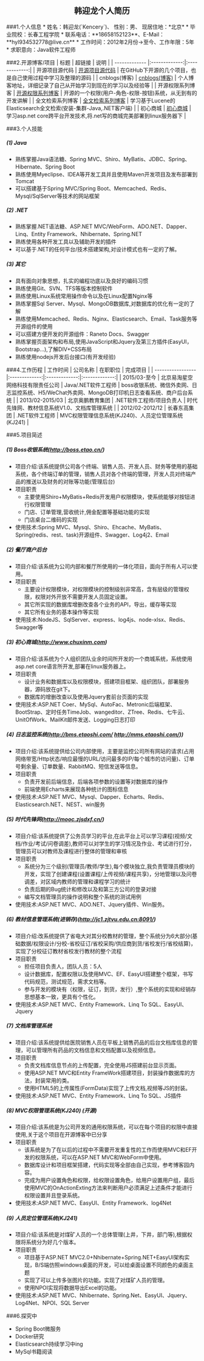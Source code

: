 ﻿<h2 align = "center">韩迎龙个人简历</h2>
###1.个人信息
* 姓名：韩迎龙(`Kencery`)、 性别：男、 现居住地：*北京*
* 毕业院校：长春工程学院
* 联系电话：**18658152123**、E-Mail：**hyl934532778@live.cn**
* 工作时间：2012年2月份->至今、工作年限：5年
* 求职意向：Java软件工程师

###2.开源博客/项目
| 标题        | 超链接           | 说明           |
| ------------- |:-------------:|:-------------:|
| 开源项目源代码     | [开源项目源代码](https://github.com/kencery "开源项目源代码") | 在GitHub下开源的几个项目，也是自己使用过程中学习及整理的源码 |
| cnblogs(博客)      | [cnblogs(博客)](http://www.cnblogs.com/hanyinglong "cnblogs(博客)")      |  个人博客地址，详细记录了自己从开始学习到现在的学习以及经验等 |
| 开源权限系列博客 |  [开源权限系列博客](http://www.cnblogs.com/hanyinglong/archive/2013/03/22/2976478.html "开源权限系列博客")   | 开源的一个权限(用户-角色-权限-按钮)系统，从无到有的开发讲解  |
| 全文检索系列博客 |  [全文检索系列博客](http://www.cnblogs.com/hanyinglong/p/5464604.html,"全文检索系列博客")   | 学习基于Lucene的Elasticsearch全文检索(安装-集群-Java,.NET客户端) |
| 初心商城 |  [初心商城](http://www.chuxinm.com "初心商城")   | 学习asp.net core跨平台开发技术,将.net写的商城完美部署到linux服务器下 |

###3.个人技能
##### (1) Java
* 熟练掌握Java语法糖、Spring MVC、Shiro、MyBatis、JDBC、Spring、Hibernate、Spring Boot
* 熟练使用Myeclipse、IDEA等开发工具并且使用Maven开发项目及发布部署到Tomcat
* 可以搭建基于Spring MVC/Spring Boot、Memcached、Redis、Mysql/SqlServer等技术的网站框架

##### (2) .NET
* 熟练掌握.NET语法糖、ASP.NET MVC/WebForm、ADO.NET、Dapper、Linq、Entity Framework、Nhibernate、Spring.NET
* 熟练使用各种开发工具以及辅助开发的插件
* 可以基于.NET的任何平台/技术搭建架构,对设计模式也有一定的了解。

##### (3) 其它
* 具有面向对象思想，扎实的编程功底以及良好的编码习惯
* 熟练使用Git、SVN、TFS等版本控制软件
* 熟练使用Linux系统常用操作命令以及在Linux配置Nginx等
* 熟练掌握Sql Server、Mysql、MongoDB数据库,对数据库的优化有一定的了解
* 熟练使用Memcached、Redis、Nginx、Elasticsearch、Email、Task服务等开源组件的使用
* 可以搭建方便开发的开源组件：Raneto Docs、Swagger
* 熟练掌握页面架构和布局,使用JavaScript和Jquery及第三方插件(EasyUI，Bootstrap...),了解DIV+CSS布局
* 熟练使用nodejs开发后台接口(有开发经验)

###4.工作历程
| 工作时间          | 公司名称  | 在职职位      | 完成项目       |
| ----------------- |:-------------:|:-------------:|:-------------:|
| 2015/03-至今      | 北京易淘星空网络科技有限责任公司 | Java/.NET软件工程师 | boss收银系统、微信外卖网、日志监控系统、H5/WeChat外卖网、MongoDB打印机日志查看系统、商户后台系统 |
| 2013/02-2015/03   | 北京奥鹏教育集团 | .NET软件工程师/项目负责人 | 时代先锋网、教材信息系统V1.0、文档库管理系统 |
| 2012/02-2012/12   | 长春东高集团 | .NET软件工程师 | MVC权限管理信息系统(KJ240)、人员定位管理系统(KJ241) |

###5.项目简述
##### (1) Boss收银系统(http://boss.etao.cn/)
* 项目介绍:该系统提供公司各个终端、销售人员、开发人员、财务等使用的基础系统，各个终端订单的管理，销售人员对各个终端的管理，开发人员对终端产品的推送以及财务的对账等功能(管理后台)
* 项目职责
	* 主要使用Shiro+MyBatis+Redis开发用户权限模块，使系统能够对按钮进行权限管理
	* 门店、订单管理,营收统计,佣金配置等基础功能的实现
	* 门店桌台二维码的实现
* 使用技术:Spring MVC、Mysql、Shiro、Ehcache、MyBatis、Spring(redis、rest、task)开源组件、Swagger、Log4j2、Email

##### (2) 餐厅商户后台
* 项目介绍:该系统为公司内部和餐厅所使用的一体化项目，面向于所有人可以使用。
* 项目职责
	* 主要设计权限模块，对权限模块的控制级别非常高，含有层级的管理权限，权限对外开放不需要开发人员固定设置。
	* 其它所实现的数据库增删改查各个业务的API，导出，缓存等实现
	* 其它所有业务的基本操作等实现
* 使用技术:NodeJS、SqlServer、express、log4js、node-xlsx、Redis、Swagger等

##### (3) 初心商城(http://www.chuxinm.com)
* 项目介绍:该系统为个人组织团队业余时间所开发的一个商城系统，系统使用asp.net core语言所开发,部署在linux服务器上。
* 项目职责
	* 设计业务和数据库以及权限模块，搭建项目框架、组织团队，部署服务器，源码放在git下。
	* 数据库的增删改查以及使用Jquery套前台页面的实现
* 使用技术:ASP.NET Coer、MySql、AutoFac、Metronic后端框架、BootStrap、定时任务TimeJob、wangeditor、ZTree、Redis、七牛云、UnitOfWork、MailKit邮件发送、Logging日志打印

##### (4) 日志监控系统(http://bms.etaoshi.com/  http://mms.etaoshi.com/))
* 项目介绍:该系统提供给公司内部使用，主要是监控公司所有网站的请求(占用网络带宽/Http状态/响应最慢的URL/访问最多的IP/每个城市的访问量)、订单号剩余量、订单数量、RabbitMQ、短信发送等信息。
* 项目职责
	* 负责开发前后端信息，后端各项参数的设置等对数据库的操作
	* 前端使用Echarts来展现各种统计的图标信息
* 使用技术:ASP.NET MVC、Mysql、Dapper、Echarts、Redis、Elasticsearch.NET、NEST、win服务

##### (5) 时代先锋网(http://mooc.zjsdxf.cn/)
* 项目介绍:该系统提供了公务员学习的平台,在此平台上可以学习课程(视频/文档/作业/考试/问卷调差),教师可以对学生的学习情况及作业、考试进行打分，管理员可以对教师及课程进行整体的管理和审核
* 项目职责
	* 系统分为三个级别(管理员/教师/学生),每个模块独立,我负责管理员模块的开发，实现了创建课程(设置课程/上传视频/课程共享)，分地管理以及问卷调差，对区域内教师的管理和课程学习的统计
	* 负责后期的Bug统计和修改以及和第三方公司的登录对接
	* 编写文档管理员的操作说明和整个系统的测试用例
* 使用技术:ASP.NET MVC、ADO.NET、Jquery插件、Win服务。

##### (6) 教材信息管理系统(进销存)(http://jc1.zjtvu.edu.cn:8091/)
* 项目介绍:改系统提供了省电大对其分校教材的管理，整个系统分为6大部分(基础数据/权限设计/分校-省校征订/省校采购/供应商到货/省校发行/省校结算)，实现了分校征订教材省校发行教材的整个流程
* 项目职责
	* 担任项目负责人，团队人员：5人
	* 设计数据库，配置权限以及使用MVC、EF、EasyUI搭建整个框架，书写代码规范，测试规范，需求文档等。
	* 参与开发的模块有（权限，征订，到货，发行）,整个系统的实现和经销存思想基本一致，更具有个性化。
* 使用技术:ASP.NET MVC、Entity Framework、Linq To SQL、EasyUI、Jquery

##### (7) 文档库管理系统
* 项目介绍:该系统提供给医院销售人员在平板上销售药品的后台文档库信息的管理，可以管理所有药品的文档信息和文档配置以及视频信息。
* 项目职责
	* 负责文档库信息节点的上传配置，完全使用JS搭建前台显示页面。
	* 使用ASP.NET MVC和Entity FrameWork搭建项目，封装操作数据库的方法，封装常用的类。
	* 使用HTML5的上传属性(FormData)实现了上传文档,视频等JS的封装。
* 使用技术:ASP.NET MVC、Entity Framework、Linq To SQL、JS插件

##### (8) MVC权限管理系统(KJ240) (开源)
* 项目介绍:该系统是为公司开发的通用权限系统，可以在每个项目的权限中直接使用,关于这个项目在开源博客中已分享
* 项目职责
	* 该系统是为了在以后的过程中不需要开发重复性的工作而使用MVC和EF开发的权限系统，可以在ASP.NET MVC和WebForm中使用。
	* 数据库设计和项目框架搭建，代码实现等全部由自己实现，参考博客园内容。
	* 完成为用户设置角色和权限，给权限设置角色，给用户设置用户组，最后使用MVC的OnActionExting方法来判断用户必须满足上述条件才能进行权限设置并且登录系统。
* 使用技术:ASP.NET MVC、EasyUI、Entity Framework、log4Net

##### (9) 人员定位管理系统(KJ241)
* 项目介绍:该系统是对煤矿人员的一个总体管理(上井，下井，部门等),根据权限将系统分为好几个版本。
* 项目职责
	* 项目基于ASP.NET MVC2.0+Nhibernate+Spring.NET+EasyUI架构实现，B/S端仿照windows桌面的开发，可以给桌面设置不同颜色的桌面主题
	* 实现了可以上传多张图片的功能。实现了对煤矿人员的管理。
	* 使用NPOI实现将数据导出Excel的功能。
* 使用技术:ASP.NET MVC、Nhibernate、Spring.Net、EasyUI、Jquery、Log4Net、NPOI、SQL Server

###6.探究中
* Spring Boot微服务
* Docker研究
* Elasticsearch持续学习中ing
* MySql书籍阅读